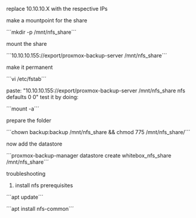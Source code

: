 replace 10.10.10.X with the respective IPs


make a mountpoint for the share

´´´mkdir -p /mnt/nfs_share´´´

mount the share

´´´10.10.10.155://export/proxmox-backup-server /mnt/nfs_share´´´

make it permanent 

´´´vi /etc/fstab´´´

paste: "10.10.10.155://export/proxmox-backup-server /mnt/nfs_share  nfs  defaults  0  0"
test it by doing:

´´´mount -a´´´


prepare the folder

´´´chown backup:backup /mnt/nfs_share && chmod 775 /mnt/nfs_share/´´´


now add the datastore

´´´proxmox-backup-manager datastore create whitebox_nfs_share /mnt/nfs_share´´´



troubleshooting

1. install nfs prerequisites 

´´´apt update´´´

´´´apt install nfs-common´´´


